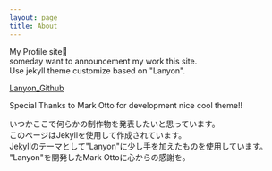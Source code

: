 ```yaml
---
layout: page
title: About
---
```

My Profile site🍁  
someday want to announcement my work this site.  
Use jekyll theme customize based on "Lanyon".  

[Lanyon_Github](https://github.com/poole/lanyon)

Special Thanks to Mark Otto for development nice cool theme!!

いつかここで何らかの制作物を発表したいと思っています。  
このページはJekyllを使用して作成されています。  
Jekyllのテーマとして"Lanyon"に少し手を加えたものを使用しています。  
"Lanyon"を開発したMark Ottoに心からの感謝を。